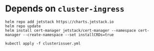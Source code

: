 # Depends on `cluster-ingress`

```
helm repo add jetstack https://charts.jetstack.io
helm repo update
helm install cert-manager jetstack/cert-manager --namespace cert-manager --create-namespace --set installCRDs=true
```

```
kubectl apply -f clusterissuer.yml
```
